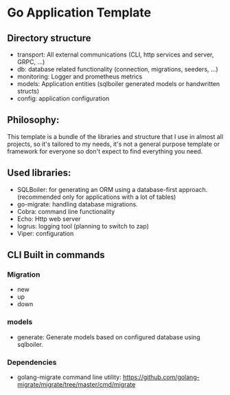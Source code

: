 # Go Application Template

## Directory structure
- transport: All external communications (CLI, http services and server, GRPC, ...)
- db: database related functionality (connection, migrations, seeders, ...)
- monitoring: Logger and prometheus metrics
- models: Application entities (sqlboiler generated models or handwritten structs)
- config: application configuration

## Philosophy:
This template is a bundle of the libraries and structure that I use in almost all projects, so it's tailored to my needs, 
it's not a general purpose template or framework for everyone so don't expect to find everything you need.

## Used libraries:
- SQLBoiler: for generating an ORM using a database-first approach. (recommended only for applications with a lot of tables)
- go-migrate: handling database migrations.
- Cobra: command line functionality
- Echo: Http web server
- logrus: logging tool (planning to switch to zap)
- Viper: configuration

## CLI Built in commands
### Migration
- new
- up
- down

### models
- generate: Generate models based on configured database using sqlboiler.

### Dependencies
- golang-migrate command line utility: https://github.com/golang-migrate/migrate/tree/master/cmd/migrate


